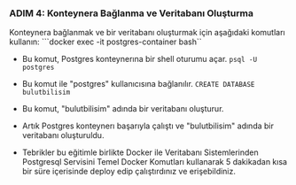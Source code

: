 ### ADIM 4: Konteynera Bağlanma ve Veritabanı Oluşturma
Konteynera bağlanmak ve bir veritabanı oluşturmak için aşağıdaki komutları kullanın:
```docker exec -it postgres-container bash``
- Bu komut, Postgres konteynerına bir shell oturumu açar.
```psql -U postgres```
- Bu komut ile "postgres" kullanıcısına bağlanılır.
```CREATE DATABASE bulutbilisim```
- Bu komut, "bulutbilisim" adında bir veritabanı oluşturur.

- Artık Postgres konteynerı başarıyla çalıştı ve "bulutbilisim" adında bir veritabanı oluşturuldu.

- Tebrikler bu eğitimle birlikte  Docker ile Veritabanı Sistemlerinden Postgresql Servisini Temel Docker Komutları kullanarak 5 dakikadan kısa bir süre içerisinde deploy edip  çalıştırdınız ve erişebildiniz. 